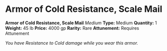 # Armor of Cold Resistance, Scale Mail

**Armor of Cold Resistance, Scale Mail**
_Medium_
**Type:** Medium
**Quantity:** 1
**Weight:** 45 lb
**Price:** 4000 gp
**Rarity:** Rare
**Attunement:** Requires Attunement

*You have Resistance to Cold damage while you wear this armor.*